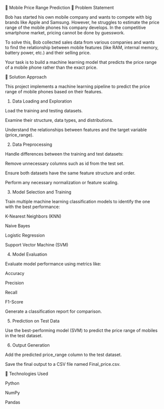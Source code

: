 📱 Mobile Price Range Prediction
🧩 Problem Statement

Bob has started his own mobile company and wants to compete with big brands like Apple and Samsung.
However, he struggles to estimate the price range of the mobile phones his company develops.
In the competitive smartphone market, pricing cannot be done by guesswork.

To solve this, Bob collected sales data from various companies and wants to find the relationship between mobile features (like RAM, internal memory, battery power, etc.) and their selling price.

Your task is to build a machine learning model that predicts the price range of a mobile phone rather than the exact price.

🚀 Solution Approach

This project implements a machine learning pipeline to predict the price range of mobile phones based on their features.

1. Data Loading and Exploration

Load the training and testing datasets.

Examine their structure, data types, and distributions.

Understand the relationships between features and the target variable (price_range).

2. Data Preprocessing

Handle differences between the training and test datasets:

Remove unnecessary columns such as id from the test set.

Ensure both datasets have the same feature structure and order.

Perform any necessary normalization or feature scaling.

3. Model Selection and Training

Train multiple machine learning classification models to identify the one with the best performance:

K-Nearest Neighbors (KNN)

Naive Bayes

Logistic Regression

Support Vector Machine (SVM)

4. Model Evaluation

Evaluate model performance using metrics like:

Accuracy

Precision

Recall

F1-Score

Generate a classification report for comparison.

5. Prediction on Test Data

Use the best-performing model (SVM) to predict the price range of mobiles in the test dataset.

6. Output Generation

Add the predicted price_range column to the test dataset.

Save the final output to a CSV file named Final_price.csv.

🧠 Technologies Used

Python

NumPy

Pandas
